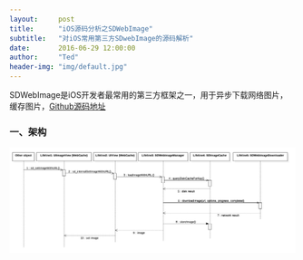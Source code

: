 ```yaml
---
layout:     post
title:      "iOS源码分析之SDWebImage"
subtitle:   "对iOS常用第三方SDwebImage的源码解析"
date:       2016-06-29 12:00:00
author:     "Ted"
header-img: "img/default.jpg"
---
```


SDWebImage是iOS开发者最常用的第三方框架之一，用于异步下载网络图片，缓存图片，[Github源码地址](https://github.com/rs/SDWebImage)

### 一、架构

![](/img/SDWebImage/01.png)

